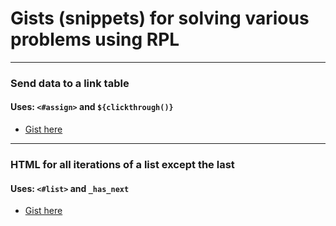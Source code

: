 # Gists (snippets) for solving various problems using RPL

---
### Send data to a link table
#### Uses: `<#assign>` and `${clickthrough()}`
* [Gist here](https://gist.github.com/jessecookedesign/49c76c73b24c093334696636efb0b521)
---
### HTML for all iterations of a list except the last
#### Uses: `<#list>` and `_has_next`
* [Gist here](https://gist.github.com/jessecookedesign/dc60808c6dfa5a9e2d1d8021ce7125d9)
